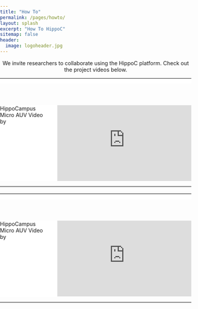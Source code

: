 ```yaml
---
title: "How To"
permalink: /pages/howto/
layout: splash
excerpt: "How To HippoC"
sitemap: false
header:
  image: logoheader.jpg
---
```


<style>
  body{
    margin: 0;
    padding: 0;
  }
  .wrapper{
    width: 100%;
    margin: 0 auto;
  }
  .header {
    height: 15px;
    background-color: white;
}
.contentwrap {
    background-color: white
}
.contentwrap:after {
    content: ".";
    display: block;
    clear: both;
    visibility: hidden;
    line-height: 0;
    height: 0;
}
.navArea {
    float: left;
    width: 25%;
    background-color: white;
    margin: 0 0 0 0;
    padding: 0;
}
.contentArea {
    float: right;
     width: 70%;
    background-color: white;
    margin: 0;
    padding: 0;
}
.footer {
    background-color: white;
    height: 5px;
    clear: both;
}
 .video-container {
  clear:left;
  position:relative;
	padding-bottom:56.25%;
	padding-top:1px;
	height:0;
  overflow:hidden;
  }
  
  .video-container iframe, div.video-container object, div.video-container embed {
	position:absolute;
  float:right;
  top:0;
	right:0;
	width:100%;
	height:100%;
} 

hr {
  background-color:#000000;
  color:#000000;
  border:#000000;
  height:1px;
}

</style>

<p align="center">We invite researchers to collaborate using the HippoC platform. Check out the project videos below.</p>
<p line-height="3em"></p>
<div class="wrapper">
  <header class="header"><hr></header>
    <section class="contentwrap">
      <nav class="navArea">HippoCampus Micro AUV Video by</nav>
      <article class="contentArea">
      <div class="video-container">
      <iframe width="560" height="315" src="https://www.youtube.com/embed/PrH_exw1WXw" frameborder="0" allowfullscreen></iframe>
    </div>
      </article>
    </section>
    <div class="footer"><hr></div>
</div>

<p line-height="10em"></p>

<div class="wrapper">
  <header class="header"><hr></header>
    <section class="contentwrap">
      <nav class="navArea">HippoCampus Micro AUV Video by</nav>
      <article class="contentArea">
      <div class="video-container">
      <iframe width="560" height="315" src="https://www.youtube.com/embed/PrH_exw1WXw" frameborder="0" allowfullscreen></iframe>
    </div>
      </article>
    </section>
    <div class="footer"><hr></div>
</div>

